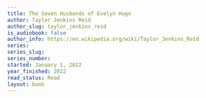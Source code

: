 ```yaml
---
title: The Seven Husbands of Evelyn Hugo
author: Taylor Jenkins Reid
author_slug: taylor_jenkins_reid
is_audiobook: false
author_info: https://en.wikipedia.org/wiki/Taylor_Jenkins_Reid
series: 
series_slug: 
series_number: 
started: January 1, 2022
year_finished: 2022
read_status: Read
layout: book
---
```

